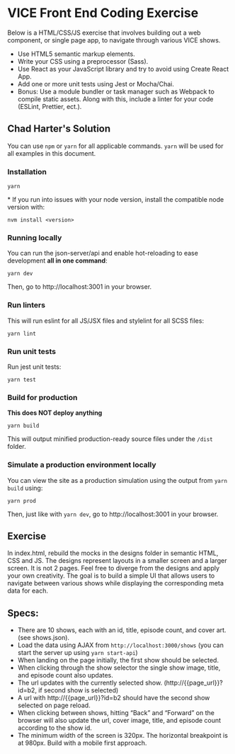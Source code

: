 # VICE Front End Coding Exercise

Below is a HTML/CSS/JS exercise that involves building out a web component, or single page app, to navigate through various VICE shows.

- Use HTML5 semantic markup elements.
- Write your CSS using a preprocessor (Sass).
- Use React as your JavaScript library and try to avoid using Create React App.
- Add one or more unit tests using Jest or Mocha/Chai.
- Bonus: Use a module bundler or task manager such as Webpack to compile static assets. Along with this, include a linter for your code (ESLint, Prettier, ect.).

## Chad Harter's Solution

You can use `npm` or `yarn` for all applicable commands.  `yarn` will be used for all examples in this document.

### Installation

`yarn`

\* If you run into issues with your node version, install the compatible node version with:

`nvm install <version>`

### Running locally

You can run the json-server/api and enable hot-reloading to ease development **all in one command**:

`yarn dev`

Then, go to http://localhost:3001 in your browser.

### Run linters

This will run eslint for all JS/JSX files and stylelint for all SCSS files:

`yarn lint`

### Run unit tests

Run jest unit tests:

`yarn test`

### Build for production

**This does NOT deploy anything**

`yarn build`

This will output minified production-ready source files under the `/dist` folder.

### Simulate a production environment locally

You can view the site as a production simulation using the output from `yarn build` using:

`yarn prod`

Then, just like with `yarn dev`, go to http://localhost:3001 in your browser.

## Exercise
In index.html, rebuild the mocks in the designs folder in semantic HTML, CSS and JS. The designs represent layouts in a smaller screen and a larger screen. It is not 2 pages. Feel free to diverge from the designs and apply your own creativity. The goal is to build a simple UI that allows users to navigate between various shows while displaying the corresponding meta data for each.

## Specs:
- There are 10 shows, each with an id, title, episode count, and cover art. (see shows.json).
- Load the data using AJAX from `http://localhost:3000/shows` (you can start the server up using `yarn start-api`)
- When landing on the page initially, the first show should be selected.
- When clicking through the show selector the single show image, title, and episode count also updates.
- The url updates with the currently selected show. (http://{{page_url}}?id=b2, if second show is selected)
- A url with http://{{page_url}}?id=b2 should have the second show selected on page reload.
- When clicking between shows, hitting “Back” and “Forward” on the browser will also update the url, cover image, title, and episode count according to the show id.
- The minimum width of the screen is 320px. The horizontal breakpoint is at 980px. Build with a mobile first approach.
